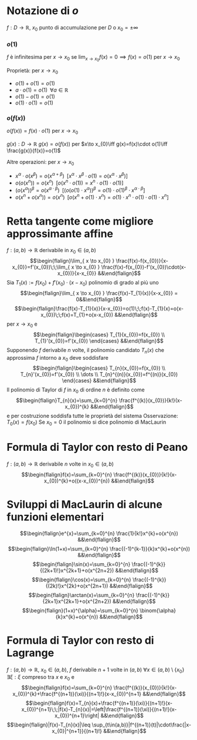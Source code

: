 # Notazione di $o$
$f:D\to \mathbb{R}$, $x_{0}$ punto di accumulazione per $D$ o $x_{0}=\pm \infty$

### $o(1)$
$f$ è infinitesima per $x\to x_{0}$ se $\lim_{ x \to x_{0} }f(x)=0\implies f(x)=o(1)$ per $x\to x_{0}$

Proprietà: per $x\to x_{0}$
- $o(1)+o(1)=o(1)$
- $a\cdot o(1)=o(1)\;\;\forall a\in \mathbb{R}$
- $o(1)-o(1)=o(1)$
- $o(1)\cdot o(1)=o(1)$

### $o(f(x))$
$o(f(x))=f(x)\cdot o(1)$ per $x\to x_{0}$

$g(x):D\to \mathbb{R}$
$g(x)=o(f(x))$ per $x\to x_{0}\iff g(x)=f(x)\cdot o(1)\iff \frac{g(x)}{f(x)}=o(1)$

Altre operazioni: per $x\to x_{0}$
- $x^{\alpha}\cdot o(x^{\beta})=o(x^{\alpha+\beta})\;\;[x^{\alpha}\cdot x^{\beta}\cdot o(1)=o(x^{\alpha}\cdot x^{\beta})]$
- $o(o(x^{n}))=o(x^{n})\;\;[o(x^{n}\cdot o(1))=x^{n}\cdot o(1)\cdot o(1)]$
- $(o(x^{\alpha}))^{\beta}=o(x^{\alpha\cdot\beta})\;\;[(o(o(1)\cdot x^{\alpha}))^{\beta}=o(1)\cdot o(1)^{\beta}\cdot x^{\alpha\cdot\beta}]$
- $o(x^{n}+o(x^{n}))=o(x^{n})\;\;[o(x^{n}+o(1)\cdot x^{n})=o(1)\cdot x^{n}\cdot o(1)\cdot o(1)\cdot x^{n}]$

# Retta tangente come migliore approssimante affine
$f:(a,b)\to \mathbb{R}$ derivabile in $x_{0}\in(a,b)$
$$\begin{flalign}\lim_{ x \to x_{0} } \frac{f(x)-f(x_{0})}{x-x_{0}}=f'(x_{0})\;\;\lim_{ x \to x_{0} } \frac{f(x)-f(x_{0})-f'(x_{0})\cdot(x-x_{0})}{x-x_{0}} &&\end{flalign}$$
Sia $T_{1}(x):=f(x_{0})+f'(x_{0})\cdot(x-x_{0})$ polinomio di grado al più uno
$$\begin{flalign}\lim_{ x \to x_{0} } \frac{f(x)-T_{1}(x)}{x-x_{0}} = 0&&\end{flalign}$$
$$\begin{flalign}\frac{f(x)-T_{1}(x)}{x-x_{0}}=o(1)\;\;f(x)-T_{1}(x)=o(x-x_{0})\;\;f(x)=T_{1}+o(x-x_{0}) &&\end{flalign}$$per $x\to x_{0}$ e
$$\begin{flalign}\begin{cases}
T_{1}(x_{0})=f(x_{0}) \\
T_{1}'(x_{0})=f'(x_{0})
\end{cases} &&\end{flalign}$$
Supponendo $f$ derivabile $n$ volte, il polinomio candidato $T_{n}(x)$ che approssima $f$ intorno a $x_{0}$ deve soddisfare 
$$\begin{flalign}\begin{cases}
T_{n}(x_{0})=f(x_{0}) \\
T_{n}'(x_{0})=f'(x_{0}) \\
\dots \\
T_{n}^{(n)}(x_{0})=f^{(n)}(x_{0})
\end{cases} &&\end{flalign}$$
Il polinomio di Taylor di $f$ in $x_{0}$ di ordine $n$ è definito come
$$\begin{flalign}T_{n}(x)=\sum_{k=0}^{n} \frac{f^{(k)}(x_{0})}{k!}(x-x_{0})^{k} &&\end{flalign}$$
e per costruzione soddisfa tutte le proprietà del sistema
Osservazione: $T_{0}(x)=f(x_{0})$
Se $x_{0}=0$ il polinomio si dice polinomio di MacLaurin

# Formula di Taylor con resto di Peano
$f:(a,b)\to \mathbb{R}$ derivabile $n$ volte in $x_{0}\in(a,b)$
$$\begin{flalign}f(x)=\sum_{k=0}^{n} \frac{f^{(k)}(x_{0})}{k!}(x-x_{0})^{k}+o((x-x_{0})^{n}) &&\end{flalign}$$

# Sviluppi di MacLaurin di alcune funzioni elementari
$$\begin{flalign}e^{x}=\sum_{k=0}^{n} \frac{1}{k!}x^{k}+o(x^{n}) &&\end{flalign}$$
$$\begin{flalign}\ln(1+x)=\sum_{k=0}^{n} \frac{(-1)^{k-1}}{k}x^{k}+o(x^{n}) &&\end{flalign}$$
$$\begin{flalign}\sin(x)=\sum_{k=0}^{n} \frac{(-1)^{k}}{(2k+1)!}x^{2k+1}+o(x^{2n+2}) &&\end{flalign}$$
$$\begin{flalign}\cos(x)=\sum_{k=0}^{n} \frac{(-1)^{k}}{(2k)!}x^{2k}+o(x^{2n+1}) &&\end{flalign}$$
$$\begin{flalign}\arctan(x)=\sum_{k=0}^{n} \frac{(-1)^{k}}{2k+1}x^{2k+1}+o(x^{2n+2}) &&\end{flalign}$$
$$\begin{flalign}(1+x)^{\alpha}=\sum_{k=0}^{n} \binom{\alpha}{k}x^{k}+o(x^{n}) &&\end{flalign}$$

# Formula di Taylor con resto di Lagrange
$f:(a,b)\to \mathbb{R}$, $x_{0}\in(a,b)$, $f$ derivabile $n+1$ volte in $(a,b)$
$\forall x \in(a,b)\setminus \{ x_{0} \}\;\exists \xi:\xi$ compreso tra $x$ e $x_{0}$ e
$$\begin{flalign}f(x)=\sum_{k=0}^{n} \frac{f^{(k)}(x_{0})}{k!}(x-x_{0})^{k}+\frac{f^{(n+1)}(\xi)}{(n+1)!}(x-x_{0})^{n+1} &&\end{flalign}$$
$$\begin{flalign}f(x)=T_{n}(x)+\frac{f^{(n+1)}(\xi)}{(n+1)!}(x-x_{0})^{n+1}\;\;|f(x)-T_{n}(x)|=\left|\frac{f^{(n+1)}(\xi)}{(n+1)!}(x-x_{0})^{n+1}\right| &&\end{flalign}$$
$$\begin{flalign}|f(x)-T_{n}(x)|\leq \sup_{t\in(a,b)}|f^{(n+1)}(t)|\cdot\frac{|x-x_{0}|^{n+1}}{(n+1)!} &&\end{flalign}$$
